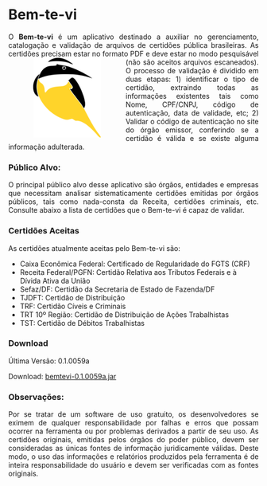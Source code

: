 # Bem-te-vi
<p align="justify">
O <b>Bem-te-vi</b> é um aplicativo destinado a auxiliar no gerenciamento, catalogação e validação de arquivos de certidões pública brasileiras. 
As certidões precisam estar no formato PDF e deve estar no modo pesquisável (não são aceitos arquivos escaneados).
<img src="https://raw.githubusercontent.com/edanssandes/bem-te-vi/master/logo/logo.png" align="left" height="160" hspace="50">  
O processo de validação é dividido em duas etapas: 1) identificar o tipo de certidão, extraindo todas as informações existentes tais como Nome, CPF/CNPJ, código de autenticação, data de validade, etc; 2) Validar o código de autenticação no site do órgão emissor, conferindo se a certidão é válida e se existe alguma informação adulterada. 
</p>


### Público Alvo:

<p align="justify">
O principal público alvo desse aplicativo são órgãos, entidades e empresas que necessitam analisar sistematicamente certidões emitidas por órgãos públicos, tais como nada-consta da Receita, certidões criminais, etc. Consulte abaixo a lista de certidões que o Bem-te-vi é capaz de validar.
</p>

### Certidões Aceitas

As certidões atualmente aceitas pelo Bem-te-vi são:
* Caixa Econômica Federal: Certificado de Regularidade do FGTS (CRF)
* Receita Federal/PGFN: Certidão Relativa aos Tributos Federais e à Dívida Ativa da União
* Sefaz/DF: Certidão da Secretaria de Estado de Fazenda/DF
* TJDFT: Certidão de Distribuição
* TRF: Certidão Cíveis e Criminais
* TRT 10º Região: Certidão de Distribuição de Ações Trabalhistas
* TST: Certidão de Débitos Trabalhistas

### Download

Última Versão: 0.1.0059a

Download: [bemtevi-0.1.0059a.jar](versoes/bemtevi-0.1.0059a.jar?raw=true)

### Observações:

<p align="justify">
Por se tratar de um software de uso gratuito, os desenvolvedores se eximem de qualquer responsabilidade por falhas e erros que possam ocorrer na ferramenta ou por problemas derivados a partir de seu uso. As certidões originais, emitidas pelos órgãos do poder público, devem ser consideradas as únicas fontes de informação juridicamente válidas. Deste modo, o uso das informações e relatórios produzidos pela ferramenta é de inteira responsabilidade do usuário e devem ser verificadas com as fontes originais.
</p>

